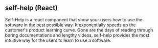 ## self-help (React)

Self-Help is a react component that show your users how to use the software in the best possible way. It exponentially speeds up the customer's product learning curve. Gone are the days of reading through boring documentations and lengthy videos. self-help provides the most intuitive way for the users to learn to use a software.

